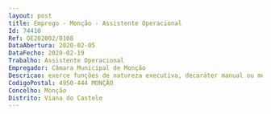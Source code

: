 ```yaml
--- 
layout: post
title: Emprego - Monção - Assistente Operacional
Id: 74410
Ref: OE202002/0108
DataAbertura: 2020-02-05
DataFecho: 2020-02-19
Trabalho: Assistente Operacional
Empregador: Câmara Municipal de Monção
Descricao: exerce funções de natureza executiva, decaráter manual ou mecânico enquadradas em diretivas gerais bem definidas e com grau de complexidadevariáveis  Execução de tarefas de apoio elementares, indispensáveis ao funcionamentodos órgãos e serviços, podendo comportar esforço físico  responsabilidade pelos equipamentossob sua guarda e pela sua correta utilização, procedendo, quando necessário, à manutenção ereparação dos mesmos.
CodigoPostal: 4950-444 MONÇÃO
Concelho: Monção
Distrito: Viana do Castelo
--- 
```

